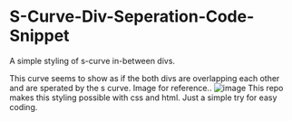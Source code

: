 # S-Curve-Div-Seperation-Code-Snippet
A simple styling of s-curve in-between divs.

This curve seems to show as if the both divs are overlapping each other and are sperated by the s curve.
Image for reference..
![image](https://github.com/user-attachments/assets/8e317fdd-50fd-41b0-82f1-4b4d1cfdd189)
This repo makes this styling possible with css and html. 
Just a simple try for easy coding.
